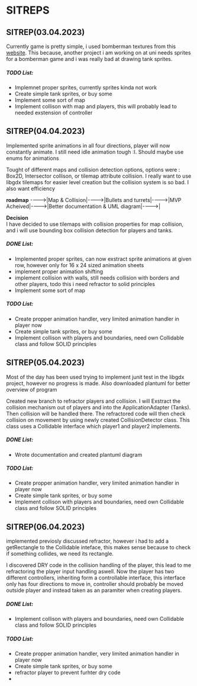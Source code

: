 <h1>SITREPS</h1>
<div>
    <h2>SITREP(03.04.2023)</h2>
    <p>
    Currently game is pretty simple, i used bomberman textures from this <a href="https://www.spriters-resource.com/fullview/7943/">website</a>. This because, another project i am working on at uni needs sprites for a bomberman game and i was really bad at drawing tank sprites.
    </p>
    <h5>TODO List:</h5>
        <ul>
            <li>Implemnet proper sprites, currently sprites kinda not work</li>
            <li>Create simple tank sprites, or buy some</li>
            <li>Implement some sort of map</li>
            <li>Implement collison with map and players, this will probably lead to needed exstension of controller</li>
        </ul>
</div>

<div>
    <h2>SITREP(04.04.2023)</h2>
    <p>Implemented sprite animations in all four directions, player will now constantly animate. I still need idle animation tough :I. Should maybe use enums for animations
    </p>
    <p>
    Tought of different maps and collision detection options, options were : Box2D, Intersector collison, or tilemap attribute collision. I really want to use libgdx tilemaps for easier level creation but the collision system is so bad. I also want efficiency</p>
    <p>
    <p>
        <b>roadmap</b> 
        ---->|Map & Collision|---->|Bullets and turrets|---->|MVP Acheived|---->|Better documentation & UML diagram|---->|
    </p>
        <b>Decision</b> <br>
        I have decided to use tilemaps with collision properties for map collision, and i will use bounding box collision detection for players and tanks.
    </p>
    <h5>DONE List:</h5>
        <ul>
            <li>Implemented proper sprites, can now exstract sprite animations at given row, however only for 16 x 24 sized animation sheets</li>
            <li>implement proper animation shifting</li>
            <li>implement collision with walls, still needs collision with borders and other players, todo this i need refractor to solid principles</li>
            <li>Implement some sort of map</li>
        </ul>
    <h5>TODO List:</h5>
        <ul>
            <li>Create propper animation handler, very limited animation handler in player now</li>
            <li>Create simple tank sprites, or buy some</li>
            <li>Implement collison with players and boundaries, need own Collidable class and follow SOLID principles</li>
        </ul>
</div>
<div>
    <h2>SITREP(05.04.2023)</h2>
    <p>Most of the day has been used trying to implement junit test in the libgdx project, however no progress is made. Also downloaded plantuml for better overview of program<p>
    <p>Created new branch to refractor players and collision. I will Exstract the collision mechanism out of players and into the ApplicationAdapter (Tanks). Then collision will be handled there. The refractored code will then check collision on movement by using newly created CollisionDetector class. This class uses a Collidable interface which player1 and player2 implements.</p>
    <h5>DONE List:</h5>
    <ul>
        <li>Wrote documentation and created plantuml diagram</li>
    </ul>
    <h5>TODO List:</h5>
        <ul>
            <li>Create propper animation handler, very limited animation handler in player now</li>
            <li>Create simple tank sprites, or buy some</li>
            <li>Implement collison with players and boundaries, need own Collidable class and follow SOLID principles</li>
        </ul>
</div>

<div>
    <h2>SITREP(06.04.2023)</h2>
    <p>
    implemented previosly discussed refractor, however i had to add a getRectangle to the Collidable inteface, this makes sense because to check if something collides, we need its rectangle.
    </p>
    <p>
    I discovered DRY code in the collision handling of the player, this lead to me refractoring the player input handling aswell. Now the player has two different controllers, inheriting form a controllable interface, this interface only has four directions to move in, controller should probably be moved outside player and instead taken as an paramiter when creating players.
    </p>
    <h5>DONE List:</h5>
    <ul>
        <li>Implement collison with players and boundaries, need own Collidable class and follow SOLID principles</li>
    </ul>
    <h5>TODO List:</h5>
        <ul>
            <li>Create propper animation handler, very limited animation handler in player now</li>
            <li>Create simple tank sprites, or buy some</li>
            <li>refractor player to prevent furhter dry code<li>
        </ul>
</div>
